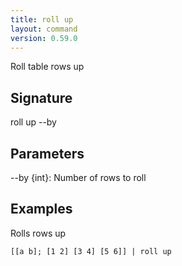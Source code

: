 ```yaml
---
title: roll up
layout: command
version: 0.59.0
---
```


Roll table rows up

## Signature

roll up --by

## Parameters

  --by {int}: Number of rows to roll

## Examples

Rolls rows up
```shell
[[a b]; [1 2] [3 4] [5 6]] | roll up
```

